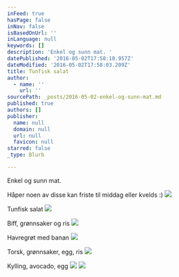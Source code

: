 ```yaml
---
inFeed: true
hasPage: false
inNav: false
isBasedOnUrl: ''
inLanguage: null
keywords: []
description: 'Enkel og sunn mat. '
datePublished: '2016-05-02T17:58:10.957Z'
dateModified: '2016-05-02T17:58:03.209Z'
title: Tunfisk salat
author:
  - name: ''
    url: ''
sourcePath: _posts/2016-05-02-enkel-og-sunn-mat.md
published: true
authors: []
publisher:
  name: null
  domain: null
  url: null
  favicon: null
starred: false
_type: Blurb

---
```

Enkel og sunn mat. 

Håper noen av disse kan friste til middag eller kvelds :)
![](https://the-grid-user-content.s3-us-west-2.amazonaws.com/903e7267-19a0-4a6b-99e0-beb37fa11c80.jpg)

Tunfisk salat
![](https://the-grid-user-content.s3-us-west-2.amazonaws.com/0ac436ef-3500-4530-ab60-eb03f783150d.jpg)

Biff, grønnsaker og ris
![](https://s3-us-west-2.amazonaws.com/the-grid-img/p/bd863398be1079394af210b70cad4d4ceb80ab82.jpg)

Havregrøt med banan
![](https://the-grid-user-content.s3-us-west-2.amazonaws.com/160af56f-3cb5-41c3-b16e-47f839f24ea1.jpg)

Torsk, grønnsaker, egg, ris
![](https://the-grid-user-content.s3-us-west-2.amazonaws.com/e4af4428-b522-471b-9539-c9dbd862d593.jpg)

Kylling, avocado, egg
![](https://the-grid-user-content.s3-us-west-2.amazonaws.com/b7e769ad-203a-4685-b9c5-501a2c9e6d18.jpg)
![](https://the-grid-user-content.s3-us-west-2.amazonaws.com/f761aca8-07b2-4f62-8bf8-0bd13b35c2b1.jpg)